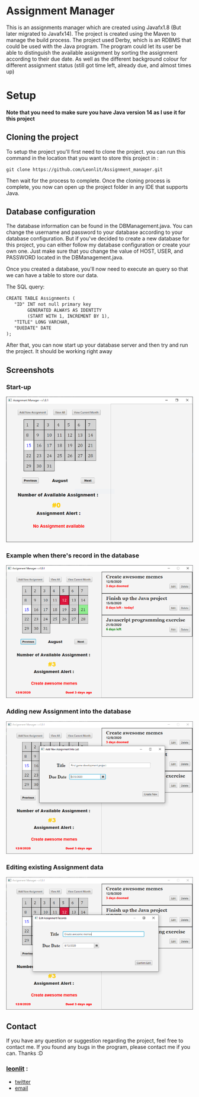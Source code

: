 # Assignment Manager


This is an assignments manager which are created using Javafx1.8 (But later migrated to Javafx14). The project is created using the Maven to manage the build process. The project used Derby, which is an RDBMS that could be used with the Java program. The program could let its user be able to distinguish the available assignment by sorting the assignment according to their due date. As well as the different background colour for different assignment status (still got time left, already due, and almost times up)


# Setup

#### Note that you need to make sure you have Java version 14 as I use it for this project


## Cloning the project

To setup the project you'll first need to clone the project. you can run this command in the location that you want to store this project in :
```
git clone https://github.com/Leonlit/Assignment_manager.git
```

Then wait for the process to complete.
Once the cloning process is complete, you now can open up the project folder in any IDE that supports Java.


## Database configuration

The database information can be found in the DBManagement.java. You can change the username and password to your database according to your database configuration. But if you've decided to create a new database for this project, you can either follow my database configuration or create your own one. Just make sure that you change the value of HOST, USER, and PASSWORD located in the DBManagement.java.

Once you created a database, you'll now need to execute an query so that we can have a table to store our data.

The SQL query:
```
CREATE TABLE Assignments (    
   "ID" INT not null primary key
        GENERATED ALWAYS AS IDENTITY
        (START WITH 1, INCREMENT BY 1),   
   "TITLE" LONG VARCHAR,     
   "DUEDATE" DATE   
);
```

After that, you can now start up your database server and then try and run the project. It should be working right away


## Screenshots

### Start-up
![start-up of the program](https://github.com/Leonlit/Assignment_manager/blob/master/img/start_up.png?raw=true)

### Example when there's record in the database
![example view when there's record in database](https://github.com/Leonlit/Assignment_manager/blob/master/img/example_view.png?raw=true)

### Adding new Assignment into the database
![Adding data into the manager](https://github.com/Leonlit/Assignment_manager/blob/master/img/add_new.png?raw=true)

### Editing existing Assignment data
![Editing existing data](https://github.com/Leonlit/Assignment_manager/blob/master/img/edit.png?raw=true)


## Contact
If you have any question or suggestion regarding the project, feel free to contact me. If you found any bugs in the program, please contact me if you can. Thanks :D 

### [leonlit](https://github.com/Leonlit) :
 - [twitter](https://twitter.com/leonlit)
 - [email](leonlit123@gmail.com)
